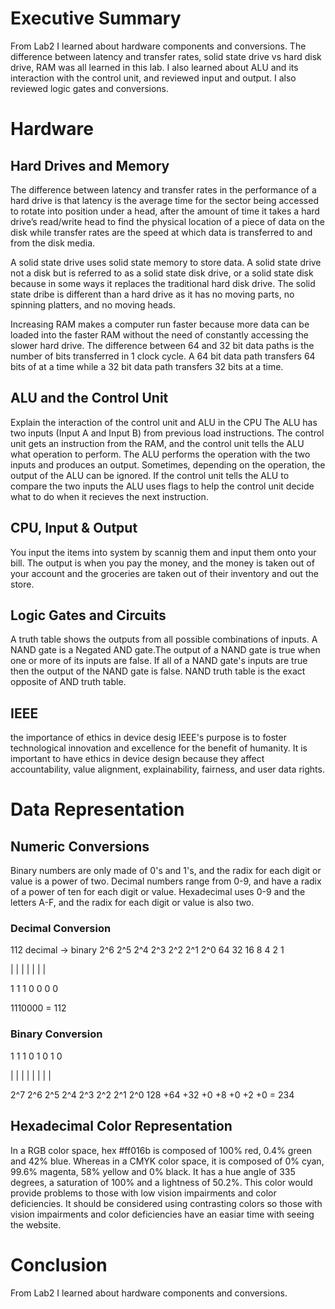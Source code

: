 # Executive Summary

From Lab2 I learned about hardware components and conversions. The difference between latency and transfer rates, solid state drive vs hard disk drive, RAM was all learned in this lab. I also learned about ALU and its interaction with the control unit, and reviewed input and output. I also reviewed logic gates and conversions.

# Hardware

## Hard Drives and Memory

The difference between latency and transfer rates in the performance of a hard drive is that latency is the average time for the sector being accessed to rotate into position under a head, after the amount of time it takes a hard drive’s read/write head to find the physical location of a piece of data on the disk while transfer rates are the speed at which data is transferred to and from the disk media.

A solid state drive uses solid state memory to store data. A solid state drive not a disk but is referred to as a solid state disk drive, or a solid state disk because in some ways it replaces the traditional hard disk drive. The solid state dribe is different than a hard drive as it has no moving parts, no spinning platters, and no moving heads. 

Increasing RAM makes a computer run faster because more data can be loaded into the faster RAM without the need of constantly accessing the slower hard drive. The difference between 64 and 32 bit data paths is the number of bits transferred in 1 clock cycle. A 64 bit data path transfers 64 bits of at a time while a 32 bit data path transfers 32 bits at a time.

## ALU and the Control Unit

Explain the interaction of the control unit and ALU in the CPU 
The ALU has two inputs (Input A and Input B) from previous load instructions. The control unit gets an instruction from the RAM, and the control unit tells the ALU what operation to perform. The ALU performs the operation with the two inputs and produces an output. Sometimes, depending on the operation, the output of the ALU can be ignored. If the control unit tells the ALU to compare the two inputs the ALU uses flags to help the control unit decide what to do when it recieves the next instruction.

## CPU, Input & Output

You input the items into system by scannig them and input them onto your bill. The output is when you pay the money, and the money is taken out of your account and the groceries are taken out of their inventory and out the store. 

## Logic Gates and Circuits

A truth table shows the outputs from all possible combinations of inputs. A NAND gate is a Negated AND gate.The output of a NAND gate is true when one or more of its inputs are false. If all of a NAND gate's inputs are true then the output of the NAND gate is false. NAND truth table is the exact opposite of AND truth table.

## IEEE
the importance of ethics in device desig
IEEE's purpose is to foster technological innovation and excellence for the benefit of humanity. It is important to have ethics in device design because they affect accountability, value alignment, explainability, fairness, and user data rights.

# Data Representation

## Numeric Conversions

Binary numbers are only made of 0's and 1's, and the radix for each digit or value is a power of two. Decimal numbers range from 0-9, and have a radix of a power of ten for each digit or value. Hexadecimal uses 0-9 and the letters A-F, and the radix for each digit or value is also two.

### Decimal Conversion
 
 112 decimal -> binary
2^6 2^5 2^4 2^3 2^2 2^1 2^0 
 64 32  16  8    4   2   1
 
 |  |   |   |    |   |   |
 
 1  1   1   0    0   0   0
 
 1110000 = 112

### Binary Conversion

 1   1   1   0   1   0   1   0
 
 |   |   |   |   |   |   |   |

2^7 2^6 2^5 2^4 2^3 2^2 2^1 2^0
128 +64 +32 +0  +8  +0   +2 +0
= 234

## Hexadecimal Color Representation
In a RGB color space, hex #ff016b is composed of 100% red, 0.4% green and 42% blue. Whereas in a CMYK color space, it is composed of 0% cyan, 99.6% magenta, 58% yellow and 0% black. It has a hue angle of 335 degrees, a saturation of 100% and a lightness of 50.2%. This color would provide problems to those with low vision impairments and color deficiencies. It should be considered using contrasting colors so those with vision impairments and color deficiencies have an easiar time with seeing the website.

# Conclusion

From Lab2 I learned about hardware components and conversions.
